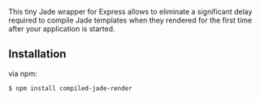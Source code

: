 This tiny Jade wrapper for Express allows to eliminate a significant delay required to compile Jade templates when they rendered for the first time after your application is started.

## Installation

via npm:

```bash
$ npm install compiled-jade-render
```
